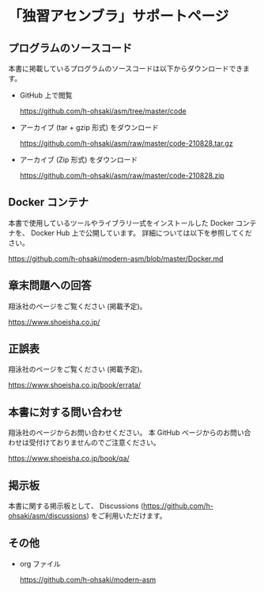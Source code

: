# 「独習アセンブラ」サポートページ

## プログラムのソースコード

本書に掲載しているプログラムのソースコードは以下からダウンロードできます。

- GitHub 上で閲覧

    https://github.com/h-ohsaki/asm/tree/master/code

- アーカイブ (tar + gzip 形式) をダウンロード

    https://github.com/h-ohsaki/asm/raw/master/code-210828.tar.gz

- アーカイブ (Zip 形式) をダウンロード

    https://github.com/h-ohsaki/asm/raw/master/code-210828.zip

## Docker コンテナ

本書で使用しているツールやライブラリ一式をインストールした Docker コンテナを、
Docker Hub 上で公開しています。
詳細については以下を参照してください。

https://github.com/h-ohsaki/modern-asm/blob/master/Docker.md

## 章末問題への回答

翔泳社のページをご覧ください (掲載予定)。

https://www.shoeisha.co.jp/

## 正誤表

翔泳社のページをご覧ください (掲載予定)。

https://www.shoeisha.co.jp/book/errata/

## 本書に対する問い合わせ

翔泳社のページからお問い合わせください。
本 GitHub ページからのお問い合わせは受付けておりませんのでご注意ください。

https://www.shoeisha.co.jp/book/qa/

## 掲示板

本書に関する掲示板として、
Discussions (https://github.com/h-ohsaki/asm/discussions) をご利用いただけます。

## その他

- org ファイル

    https://github.com/h-ohsaki/modern-asm

